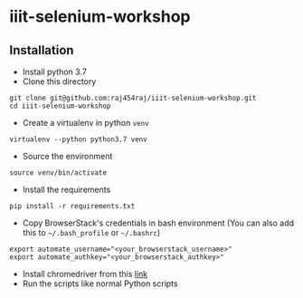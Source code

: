 # iiit-selenium-workshop

## Installation

* Install python 3.7
* Clone this directory
```
git clone git@github.com:raj454raj/iiit-selenium-workshop.git
cd iiit-selenium-workshop
```
* Create a virtualenv in python `venv`
```
virtualenv --python python3.7 venv
```
* Source the environment
```
source venv/bin/activate
```
* Install the requirements
```
pip install -r requirements.txt
```
* Copy BrowserStack's credentials in bash environment (You can also add this to `~/.bash_profile` or `~/.bashrc`)
```
export automate_username="<your_browserstack_username>"
export automate_authkey="<your_browserstack_authkey>"
```
* Install chromedriver from this [link](https://chromedriver.chromium.org/downloads)
* Run the scripts like normal Python scripts
